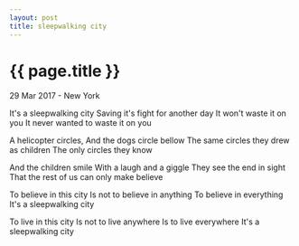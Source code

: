 ```yaml
---
layout: post
title: sleepwalking city
---
```


{{ page.title }}
================

<p class="meta">29 Mar 2017 - New York</p>


It's a sleepwalking city
Saving it's fight for another day
It won't waste it on you
It never wanted to waste it on you

A helicopter circles,
And the dogs circle bellow
The same circles they drew as children
The only circles they know

And the children smile
With a laugh and a giggle
They see the end in sight
That the rest of us can only make believe

To believe in this city
Is not to believe in anything
To believe in everything
It's a sleepwalking city

To live in this city
Is not to live anywhere
Is to live everywhere
It's a sleepwalking city
